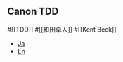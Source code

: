 ## Canon TDD
#[[TDD]] #[[和田卓人]] #[[Kent Beck]]

- [Ja](https://t-wada.hatenablog.jp/entry/canon-tdd-by-kent-beck)
- [En](https://tidyfirst.substack.com/p/canon-tdd)